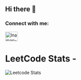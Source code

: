 ## Hi there 👋

<h3 align="left">Connect with me:</h3>
<p align="left">
<a href="https://linkedin.com/in/naman-sinha-50143a321" target="blank"><img align="center" src="https://raw.githubusercontent.com/rahuldkjain/github-profile-readme-generator/master/src/images/icons/Social/linked-in-alt.svg" alt="lnaman-sinha-50143a321" height="30" width="40" /></a>
</p>
<h1>LeetCode Stats - </h1>

![Leetcode Stats](https://leetcard.jacoblin.cool/Naman_Legit)

<!--
**naman50/naman50** is a ✨ _special_ ✨ repository because its `README.md` (this file) appears on your GitHub profile.

Here are some ideas to get you started:

- 🔭 I’m currently working on ...
- 🌱 I’m currently learning ...
- 👯 I’m looking to collaborate on ...
- 🤔 I’m looking for help with ...
- 💬 Ask me about ...
- 📫 How to reach me: ...
- 😄 Pronouns: ...
- ⚡ Fun fact: ...
-->
